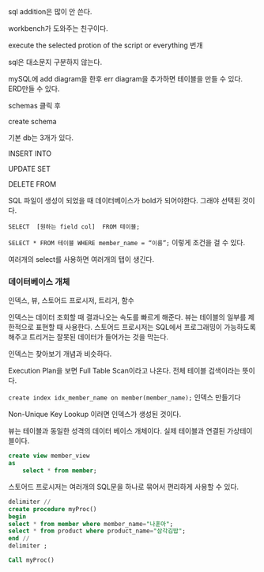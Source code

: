 sql addition은 많이 안 쓴다.

workbench가 도와주는 친구이다.

execute the selected protion of the script or everything 번개

sql은 대소문지 구분하지 않는다. 

mySQL에 add diagram을 한후 err diagram을 추가하면 테이블을 만들 수 있다. ERD만들 수 있다.

schemas 클릭 후

create schema

기본 db는 3개가 있다. 

INSERT INTO

UPDATE SET

DELETE FROM

SQL 파일이 생성이 되었을 때 데이터베이스가 bold가 되어야한다. 그래야 선택된 것이다. 

`SELECT  [원하는 field col]  FROM 테이블;`

`SELECT * FROM 테이블 WHERE member_name = “이름”;`  이렇게 조건을 걸 수 있다.

여러개의 select를 사용하면 여러개의 탭이 생긴다.

### 데이터베이스 개체

인덱스, 뷰, 스토어드 프로시저, 트리거, 함수

인덱스는 데이터 조회할 때 결과나오는 속도를 빠르게 해준다. 뷰는 테이블의 일부를 제한적으로 표현할 때 사용한다. 스토어드 프로시저는 SQL에서 프로그래밍이 가능하도록 해주고 트리거는 잘못된 데이터가 들어가는 것을 막는다.

인덱스는 찾아보기 개념과 비슷하다. 

Execution Plan을 보면 Full Table Scan이라고 나온다. 전체 테이블 검색이라는 뜻이다. 

`create index idx_member_name on member(member_name);` 인덱스 만들기다

Non-Unique Key Lookup 이러면 인덱스가 생성된 것이다. 

뷰는 테이블과 동일한 성격의 데이터 베이스 개체이다. 실제 테이블과 연결된 가상테이블이다. 

```sql
create view member_view
as
	select * from member;
```

스토어드 프로시저는 여러개의 SQL문을 하나로 묶어서 편리하게 사용할 수 있다. 

```sql
delimiter //
create procedure myProc()
begin
select * from member where member_name="나훈아";
select * from product where product_name="삼각김밥";
end //
delimiter ;

Call myProc()
```
